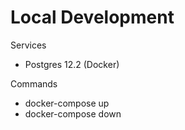 # Local Development

Services

- Postgres 12.2 (Docker)

Commands

- docker-compose up
- docker-compose down
